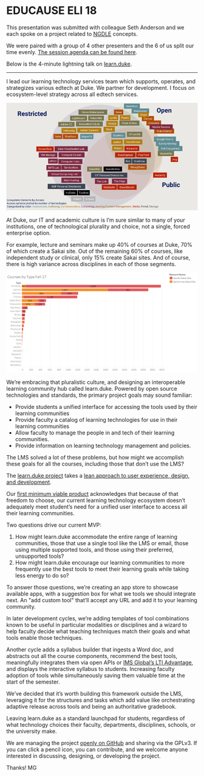# EDUCAUSE ELI 18

This presentation was submitted with colleague Seth Anderson and we each spoke on a project related to [NGDLE](http://ngdle.org) concepts.

We were paired with a group of 4 other presenters and the 6 of us split our time evenly. [The session agenda can be found here](https://events.educause.edu/eli/annual-meeting/2018/agenda/presentation-pair-next-gen-digital-learning-environments). 

Below is the 4-minute lightning talk on [learn.duke](https://github.com/dukelearninginnovation/learn.duke).

---

I lead our learning technology services team which supports, operates, and strategizes various edtech at Duke. We partner for development. I focus on ecosystem-level strategy across all edtech services.

![Duke Learning Technology Ecosystem](assets/dukelte.png)

At Duke, our IT and academic culture is I’m sure similar to many of your institutions, one of technological plurality and choice, not a single, forced enterprise option.

For example, lecture and seminars make up 40% of courses at Duke, 70% of which create a Sakai site. Out of the remaining 60% of courses, like independent study or clinical, only 15% create Sakai sites. And of course, there is high variance across disciplines in each of those segments.

![Courses by type Fall 17](assets/dukecoursesbytypef17.png)

We’re embracing that pluralistic culture, and designing an interoperable learning community hub called learn.duke. Powered by open source technologies and standards, the primary project goals may sound familiar:

* Provide students a unified interface for accessing the tools used by their learning communities
* Provide faculty a catalog of learning technologies for use in their learning communities
* Allow faculty to manage the people in and tech of their learning communities.
* Provide information on learning technology management and policies.

The LMS solved a lot of these problems, but how might we accomplish these goals for all the courses, including those that don’t use the LMS?

The [learn.duke project](https://github.com/dukelearninginnovation/learn.duke) takes a [lean approach to user experience, design, and development](https://www.amazon.com/Lean-UX-Applying-Principles-Experience/dp/1449311652). 

Our [first minimum viable product](https://github.com/DukeLearningInnovation/learn.duke/milestone/1) acknowledges that because of that freedom to choose, our current learning technology ecosystem doesn’t adequately meet student’s need for a unified user interface to access all their learning communities.

Two questions drive our current MVP:

1. How might learn.duke accommodate the entire range of learning communities, those that use a single tool like the LMS or email, those using multiple supported tools, and those using their preferred, unsupported tools?
1. How might learn.duke encourage our learning communities to more frequently use the best tools to meet their learning goals while taking less energy to do so?

To answer those questions, we’re creating an app store to showcase available apps, with a suggestion box for what we tools we should integrate next. An "add custom tool" that’ll accept any URL and add it to your learning community.

In later development cycles, we’re adding templates of tool combinations known to be useful in particular modalities or disciplines and a wizard to help faculty decide what teaching techniques match their goals and what tools enable those techniques.

Another cycle adds a syllabus builder that ingests a Word doc, and abstracts out all the course components, recommend the best tools, meaningfully integrates them via open APIs or [IMS Global’s LTI Advantage](https://www.imsglobal.org/lti-advantage-overview), and displays the interactive syllabus to students. Increasing faculty adoption of tools while simultaneously saving them valuable time at the start of the semester.

We’ve decided that it’s worth building this framework outside the LMS, leveraging it for the structures and tasks which add value like orchestrating adaptive release across tools and being an authoritative gradebook. 

Leaving learn.duke as a standard launchpad for students, regardless of what technology choices their faculty, departments, disciplines, schools, or the university make.

We are managing the project [openly on GitHub](https://github.com/dukelearninginnovation/learn.duke) and sharing via the GPLv3. If you can click a pencil icon, you can contribute, and we welcome anyone interested in discussing, designing, or developing the project.

Thanks!
MG
